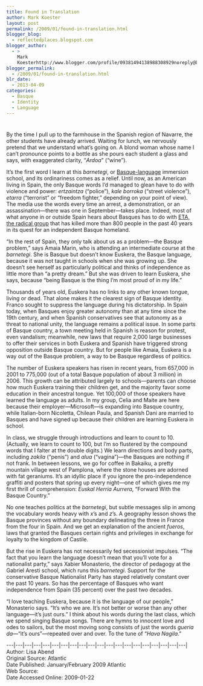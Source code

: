 ```yaml
---
title: Found in Translation
author: Mark Koester
layout: post
permalink: /2009/01/found-in-translation.html
blogger_blog:
  - reflectedplaces.blogspot.com
blogger_author:
  - >
    Mark
    Koesterhttp://www.blogger.com/profile/09381494138988308929noreply@blogger.com
blogger_permalink:
  - /2009/01/found-in-translation.html
blr_date:
  - 2013-04-09
categories:
  - Basque
  - Identity
  - Language
---
```

# 

By the time I pull up to the farmhouse in the Spanish region of Navarre, the other students have already arrived. Waiting for lunch, we nervously pretend that we understand what’s going on. A blond woman whose name I can’t pronounce points to a bottle as she pours each student a glass and says, with exaggerated clarity, “*Ardoa*” (“wine”). 

It’s the first word I learn at this *barne­tegi*, or [Basque-language][1] immersion school, and its ordinariness comes as a relief. Until now, as an American living in Spain, the only Basque words I’d managed to glean have to do with violence and power: *ertzaintza* (“police”), *kale borroka* (“street violence”), *etarra* (“terrorist” or “freedom fighter,” depending on your point of view). The media use the words every time an arrest, a demonstration, or an assassination—there was one in September—takes place. Indeed, most of what anyone in or outside Spain hears about Basques has to do with [ETA, the radical group][2] that has killed more than 800 people in the past 40 years in its quest for an independent Basque homeland. 

“In the rest of Spain, they only talk about us as a problem—the Basque problem,” says Amaia Marin, who is attending an intermediate course at the *barnetegi*. She is Basque but doesn’t know Euskera, the Basque language, because it was not taught in schools when she was growing up. She doesn’t see herself as particularly political and thinks of independence as little more than “a pretty dream.” But she was driven to learn Euskera, she says, because “being Basque is the thing I’m most proud of in my life.” 

Thousands of years old, Euskera has no links to any other known tongue, living or dead. That alone makes it the clearest sign of Basque identity. Franco sought to suppress the language during his dictatorship. In Spain today, when Basques enjoy greater autonomy than at any time since the 19th century, and when Spanish conservatives see that autonomy as a threat to national unity, the language remains a political issue. In some parts of Basque country, a town meeting held in Spanish is reason for protest, even vandalism; meanwhile, new laws that require 2,000 large businesses to offer their services in both Euskera and Spanish have triggered strong opposition outside Basque country. But for people like Amaia, Euskera is a way out of the Basque problem, a way to be Basque regardless of politics. 

The number of Euskera speakers has risen in recent years, from 657,000 in 2001 to 775,000 (out of a total Basque population of about 3 million) in 2006. This growth can be attributed largely to schools—parents can choose how much Euskera training their children get, and the majority favor some education in their ancestral tongue. Yet 100,000 of those speakers have learned the language as adults. In my group, Celia and Maite are here because their employer—Microsoft—is expanding into Basque country, while Italian-born Nicoletta, Chilean Paula, and Spanish Dani are married to Basques and have signed up because their children are learning Euskera in school. 

In class, we struggle through intro­ductions and learn to count to 10. (Actually, we learn to count to 100, but I’m so flustered by the compound words that I falter at the double digits.) We learn directions and body parts, including *zakila* (“penis”) and *alua* (“vagina”)—the Basques are nothing if not frank. In between lessons, we go for coffee in Bakaiku, a pretty mountain village west of Pamplona, where the stone houses are adorned with fat geraniums. It’s an idyllic place if you ignore the pro-independence graffiti and posters that spring up every night—one of which gives me my first thrill of comprehension: *Euskal Herria Aurrera*, “Forward With the Basque Country.” 

No one teaches politics at the *barne­tegi*, but subtle messages slip in among the vocabulary words heavy with *x*’s and *z*’s. A geography lesson shows the Basque provinces without any boundary delineating the three in France from the four in Spain. And we get an explanation of the ancient *fueros*, laws that granted the Basques certain rights and privileges in exchange for loyalty to the kingdom of Castile. 

But the rise in Euskera has not necessarily fed secessionist impulses. “The fact that you learn the language doesn’t mean that you’ll vote for a nationalist party,” says Xabier Monasterio, the director of pedagogy at the Gabriel Aresti school, which runs this *barnetegi*. Support for the conservative Basque Nationalist Party has stayed relatively constant over the past 10 years. So has the percentage of Basques who want independence from Spain (35 percent) over the past two decades. 

“I love teaching Euskera, because it is the language of our people,” Monasterio says. “It’s who we are. It’s not better or worse than any other language—it’s just ours.” I think about his words during the last class, which we spend singing Basque songs. There are hymns to innocent love and odes to sailors, but the most moving song consists of just the words *gueria da*—“it’s ours”—repeated over and over. To the tune of “*Hava Nagila*.”

\---|\---|\---|\---|\---|\---|\---|\---|\---|\---|\---|\---|\---|\---|\---|\---|\---|\---|\---|\---|  
Author: Lisa Abend  
Original Source: Atlantic  
Date Published: January/February 2009 Atlantic  
Web Source:   
Date Accessed Online: 2009-01-22

 [1]: http://en.wikipedia.org/wiki/Basque_language
 [2]: http://en.wikipedia.org/wiki/ETA